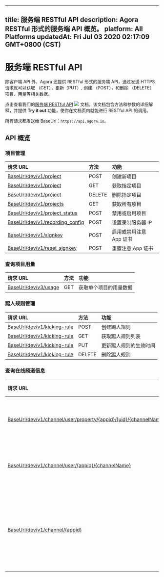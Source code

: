 
---
title: 服务端 RESTful API
description: Agora RESTful 形式的服务端 API 概览。
platform: All Platforms
updatedAt: Fri Jul 03 2020 02:17:09 GMT+0800 (CST)
---
# 服务端 RESTful API
除客户端 API 外，Agora 还提供 RESTful 形式的服务端 API，通过发送 HTTPS 请求就可以获取 （GET），更新（PUT）, 创建 （POST），和删除 （DELETE） 项目、用量等相关数据。

点击查看我们的[服务端 RESTful API](https://docs.agora.io/cn/rtc/restfulapi/) ![](https://web-cdn.agora.io/docs-files/1583736328279) 文档。该文档包含方法和参数的详细解释，并提供 **Try it out** 功能，使你在文档页内就能进行 RESTful API 的调用。

所有请求都发送给 BaseUrl：`https://api.agora.io`。

## API 概览

### 项目管理

| 请求 URL                                                     | 方法   | 功能                    |
| :----------------------------------------------------------- | :----- | :---------------------- |
| [BaseUrl/dev/v1/project](https://docs.agora.io/cn/rtc/restfulapi/?_ga=2.218864153.1695148571.1593515861-1969480941.1589793536#/%E9%A1%B9%E7%9B%AE%E7%AE%A1%E7%90%86/createProject) | POST   | 创建新项目              |
| [BaseUrl/dev/v1/project](https://docs.agora.io/cn/rtc/restfulapi/?_ga=2.218864153.1695148571.1593515861-1969480941.1589793536#/%E9%A1%B9%E7%9B%AE%E7%AE%A1%E7%90%86/getProject) | GET    | 获取指定项目            |
| [BaseUrl/dev/v1/project](https://docs.agora.io/cn/rtc/restfulapi/?_ga=2.218864153.1695148571.1593515861-1969480941.1589793536#/%E9%A1%B9%E7%9B%AE%E7%AE%A1%E7%90%86/deleteProject) | DELETE | 删除指定项目            |
| [BaseUrl/dev/v1/projects](https://docs.agora.io/cn/rtc/restfulapi/?_ga=2.218864153.1695148571.1593515861-1969480941.1589793536#/%E9%A1%B9%E7%9B%AE%E7%AE%A1%E7%90%86/getProjects) | GET    | 获取所有项目            |
| [BaseUrl/dev/v1/project_status](https://docs.agora.io/cn/rtc/restfulapi/?_ga=2.218864153.1695148571.1593515861-1969480941.1589793536#/%E9%A1%B9%E7%9B%AE%E7%AE%A1%E7%90%86/changeProjectStatus) | POST   | 禁用或启用项目          |
| [BaseUrl/dev/v1/recording_config](https://docs.agora.io/cn/rtc/restfulapi/?_ga=2.218864153.1695148571.1593515861-1969480941.1589793536#/%E9%A1%B9%E7%9B%AE%E7%AE%A1%E7%90%86/setRecordingServer) | POST   | 设置录制服务器 IP       |
| [BaseUrl/dev/v1/signkey](https://docs.agora.io/cn/rtc/restfulapi/?_ga=2.218864153.1695148571.1593515861-1969480941.1589793536#/%E9%A1%B9%E7%9B%AE%E7%AE%A1%E7%90%86/changeSignKey) | POST   | 启用或禁用注意 App 证书 |
| [BaseUrl/dev/v1/reset_signkey](https://docs.agora.io/cn/rtc/restfulapi/?_ga=2.218864153.1695148571.1593515861-1969480941.1589793536#/%E9%A1%B9%E7%9B%AE%E7%AE%A1%E7%90%86/resetSignKey) | POST   | 重置注意 App 证书       |



### 查询项目用量

| 请求 URL                                                     | 方法 | 功能                   |
| :----------------------------------------------------------- | :--- | :--------------------- |
| [BaseUrl/dev/v3/usage](https://docs.agora.io/cn/rtc/restfulapi/?_ga=2.218864153.1695148571.1593515861-1969480941.1589793536#/%E6%9F%A5%E8%AF%A2%E9%A1%B9%E7%9B%AE%E7%94%A8%E9%87%8F/getProjectUsagesV3) | GET  | 获取单个项目的用量数据 |



### 踢人规则管理

| 请求 URL                                                     | 方法   | 功能                   |
| :----------------------------------------------------------- | :----- | :--------------------- |
| [BaseUrl/dev/v1/kicking-rule](https://docs.agora.io/cn/rtc/restfulapi/?_ga=2.218864153.1695148571.1593515861-1969480941.1589793536#/%E8%B8%A2%E4%BA%BA%E8%A7%84%E5%88%99%E7%AE%A1%E7%90%86/createKickingRule) | POST   | 创建踢人规则           |
| [BaseUrl/dev/v1/kicking-rule](https://docs.agora.io/cn/rtc/restfulapi/?_ga=2.218864153.1695148571.1593515861-1969480941.1589793536#/%E8%B8%A2%E4%BA%BA%E8%A7%84%E5%88%99%E7%AE%A1%E7%90%86/listKickingRule) | GET    | 获取踢人规则列表       |
| [BaseUrl/dev/v1/kicking-rule](https://docs.agora.io/cn/rtc/restfulapi/?_ga=2.218864153.1695148571.1593515861-1969480941.1589793536#/%E8%B8%A2%E4%BA%BA%E8%A7%84%E5%88%99%E7%AE%A1%E7%90%86/updateKickingRule) | PUT    | 更新踢人规则的生效时间 |
| [BaseUrl/dev/v1/kicking-rule](https://docs.agora.io/cn/rtc/restfulapi/?_ga=2.218864153.1695148571.1593515861-1969480941.1589793536#/%E8%B8%A2%E4%BA%BA%E8%A7%84%E5%88%99%E7%AE%A1%E7%90%86/deleteKickingRule) | DELETE | 删除踢人规则           |



### 查询在线频道信息

| 请求 URL                                                     | 方法 | 功能                 |
| :----------------------------------------------------------- | :--- | :------------------- |
| [BaseUrl/dev/v1/channel/user/property/{appid}/{uid}/{channelName}](https://docs.agora.io/cn/rtc/restfulapi/?_ga=2.218864153.1695148571.1593515861-1969480941.1589793536#/%E6%9F%A5%E8%AF%A2%E5%9C%A8%E7%BA%BF%E9%A2%91%E9%81%93%E4%BF%A1%E6%81%AF/userProperty) | GET  | 查询用户状态         |
| [BaseUrl/dev/v1/channel/user/{appid}/{channelName}](https://docs.agora.io/cn/rtc/restfulapi/?_ga=2.218864153.1695148571.1593515861-1969480941.1589793536#/%E6%9F%A5%E8%AF%A2%E5%9C%A8%E7%BA%BF%E9%A2%91%E9%81%93%E4%BF%A1%E6%81%AF/userList) | GET  | 获取用户列表         |
| [BaseUrl/dev/v1/channel/{appid}](https://docs.agora.io/cn/rtc/restfulapi/?_ga=2.218864153.1695148571.1593515861-1969480941.1589793536#/%E6%9F%A5%E8%AF%A2%E5%9C%A8%E7%BA%BF%E9%A2%91%E9%81%93%E4%BF%A1%E6%81%AF/channelList) | GET  | 分页查询项目的频道列表 |
